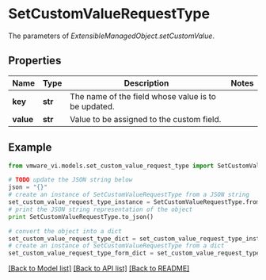 # SetCustomValueRequestType

The parameters of *ExtensibleManagedObject.setCustomValue*. 

## Properties
Name | Type | Description | Notes
------------ | ------------- | ------------- | -------------
**key** | **str** | The name of the field whose value is to be updated.  | 
**value** | **str** | Value to be assigned to the custom field.  | 

## Example

```python
from vmware_vi.models.set_custom_value_request_type import SetCustomValueRequestType

# TODO update the JSON string below
json = "{}"
# create an instance of SetCustomValueRequestType from a JSON string
set_custom_value_request_type_instance = SetCustomValueRequestType.from_json(json)
# print the JSON string representation of the object
print SetCustomValueRequestType.to_json()

# convert the object into a dict
set_custom_value_request_type_dict = set_custom_value_request_type_instance.to_dict()
# create an instance of SetCustomValueRequestType from a dict
set_custom_value_request_type_form_dict = set_custom_value_request_type.from_dict(set_custom_value_request_type_dict)
```
[[Back to Model list]](../README.md#documentation-for-models) [[Back to API list]](../README.md#documentation-for-api-endpoints) [[Back to README]](../README.md)


